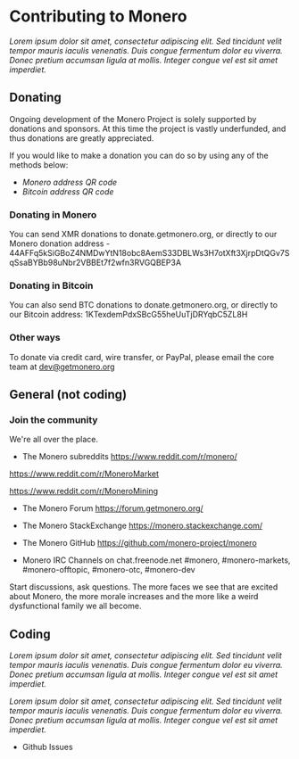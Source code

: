 # Contributing to Monero

_Lorem ipsum dolor sit amet, consectetur adipiscing elit. Sed tincidunt velit tempor mauris iaculis venenatis. Duis congue fermentum dolor eu viverra. Donec pretium accumsan ligula at mollis. Integer congue vel est sit amet imperdiet._

## Donating

Ongoing development of the Monero Project is solely supported by donations and sponsors. At this time the project is vastly underfunded, and thus donations are greatly appreciated.

If you would like to make a donation you can do so by using any of the methods below:

 - _Monero address QR code_
 - _Bitcoin address QR code_

### Donating in Monero

You can send XMR donations to donate.getmonero.org, or directly to our Monero donation address - 44AFFq5kSiGBoZ4NMDwYtN18obc8AemS33DBLWs3H7otXft3XjrpDtQGv7SqSsaBYBb98uNbr2VBBEt7f2wfn3RVGQBEP3A

### Donating in Bitcoin

You can also send BTC donations to donate.getmonero.org, or directly to our Bitcoin address: 1KTexdemPdxSBcG55heUuTjDRYqbC5ZL8H

### Other ways

To donate via credit card, wire transfer, or PayPal, please email the core team at dev@getmonero.org

## General (not coding)

### Join the community
We're all over the place. 

- The Monero subreddits
https://www.reddit.com/r/monero/

https://www.reddit.com/r/MoneroMarket

https://www.reddit.com/r/MoneroMining


- The Monero Forum
 https://forum.getmonero.org/


- The Monero StackExchange
 https://monero.stackexchange.com/


- The Monero GitHub
 https://github.com/monero-project/monero


- Monero IRC Channels on chat.freenode.net
 #monero, #monero-markets, #monero-offtopic, #monero-otc, #monero-dev


Start discussions, ask questions. The more faces we see that are excited about Monero, the more morale increases and the more like a weird dysfunctional family we all become.

## Coding

_Lorem ipsum dolor sit amet, consectetur adipiscing elit. Sed tincidunt velit tempor mauris iaculis venenatis. Duis congue fermentum dolor eu viverra. Donec pretium accumsan ligula at mollis. Integer congue vel est sit amet imperdiet._

_Lorem ipsum dolor sit amet, consectetur adipiscing elit. Sed tincidunt velit tempor mauris iaculis venenatis. Duis congue fermentum dolor eu viverra. Donec pretium accumsan ligula at mollis. Integer congue vel est sit amet imperdiet._

- Github Issues

